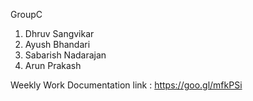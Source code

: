 GroupC

1. Dhruv Sangvikar
2. Ayush Bhandari
3. Sabarish Nadarajan
4. Arun Prakash

Weekly Work Documentation link : https://goo.gl/mfkPSi
